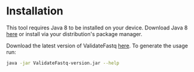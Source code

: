 #  Installation
This tool requires Java 8 to be installed on your device. Download Java 8 
[here](http://www.oracle.com/technetwork/java/javase/downloads/jre8-downloads-2133155.html) 
or install via your distribution's package manager.

Download the latest version of ValidateFastq [here](https://github.com/biopet/ValidateFastq/releases/).
To generate the usage run:
```bash
java -jar ValidateFastq-version.jar --help
```